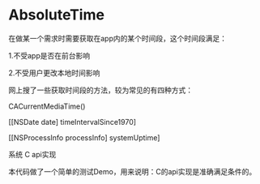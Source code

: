 # AbsoluteTime

在做某一个需求时需要获取在app内的某个时间段，这个时间段满足：

1.不受app是否在前台影响

2.不受用户更改本地时间影响

网上搜了一些获取时间段的方法，较为常见的有四种方式：

CACurrentMediaTime()

[[NSDate date] timeIntervalSince1970]

[[NSProcessInfo processInfo] systemUptime]

系统 C api实现

本代码做了一个简单的测试Demo，用来说明：C的api实现是准确满足条件的。

